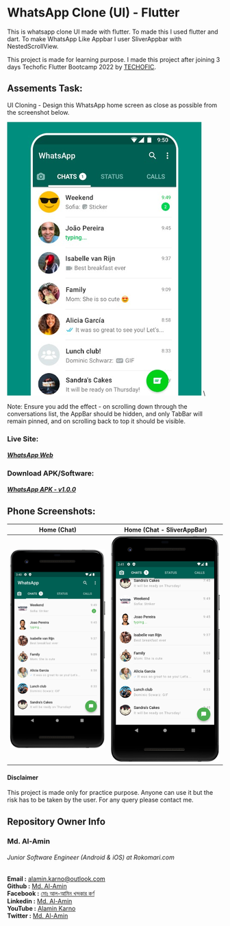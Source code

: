 # WhatsApp Clone (UI) - Flutter

This is whatsapp clone UI made with flutter. To made this I used flutter and dart. To make WhatsApp Like Appbar I user SliverAppbar with NestedScrollView.

This project is made for learning purpose. I made this project after joining 3 days Techofic Flutter Bootcamp 2022 by [TECHOFIC](https://www.youtube.com/watch?v=vKTAlsx58rs&list=PL0yFs0YrWE-z2j-jd4IfCwaixZo9tqNOT).

## Assements Task:
UI Cloning - Design this WhatsApp home screen as close as possible from the screenshot below.

<img src="screenshots/whatsapp_task.jpeg"> \

Note: Ensure you add the effect - on scrolling down through the conversations list, the AppBar should be hidden, and only TabBar will remain pinned, and on scrolling back to top it should be visible.


### Live Site:

##### [WhatsApp Web](#)

### Download APK/Software:

##### [WhatsApp APK - v1.0.0](#)

## Phone Screenshots:

| Home (Chat) |  Home (Chat - SliverAppBar) | 
| :----:  |  :----:   |  
| <img src="screenshots/whatsapp_clone_home_chat_screen.png"> |   <img src="screenshots/whatsapp_clone_home_chat_screen_sliver_appbar.png"> |

#### Disclaimer
This project is made only for practice purpose. Anyone can use it but the risk has to be taken by the user. For any query please contact me.

## Repository Owner Info

### Md. Al-Amin
###### Junior Software Engineer (Android & iOS) at Rokomari.com

__Email :__ [ alamin.karno@outlook.com ](mailto:alamin.karno@outlook.com) \
__Github :__ [Md. Al-Amin](https://github.com/alamin-karno) \
__Facebook :__ [মোঃ আল-আমিন খন্দকার কর্ণ](https://facebook.com/alamin.kanro786) \
__Linkedin :__ [Md. Al-Amin](https://www.linkedin.com/in/alaminkarno/) \
__YouTube :__ [Alamin Karno](https://youtube.com/alaminkarno/) \
__Twitter :__ [Md. Al-Amin](https://twitter.com/alamin_karno/)

